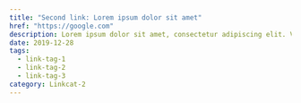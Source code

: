 ```yaml
---
title: "Second link: Lorem ipsum dolor sit amet"
href: "https://google.com"
description: Lorem ipsum dolor sit amet, consectetur adipiscing elit. Vestibulum semper, odio ut faucibus aliquam, ipsum ligula mattis turpis.
date: 2019-12-28
tags:
  - link-tag-1
  - link-tag-2
  - link-tag-3
category: Linkcat-2
---
```

